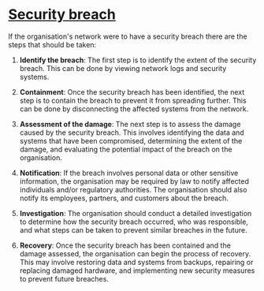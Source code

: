 # <u>**Security breach**</u>

If the organisation's network were to have a security breach there are the steps that should be taken:

1. **Identify the breach**: The first step is to identify the extent of the security breach. This can be done by viewing network logs and security systems.

2. **Containment**: Once the security breach has been identified, the next step is to contain the breach to prevent it from spreading further. This can be done by disconnecting the affected systems from the network.

3. **Assessment of the damage**: The next step is to assess the damage caused by the security breach. This involves identifying the data and systems that have been compromised, determining the extent of the damage, and evaluating the potential impact of the breach on the organisation.

4. **Notification**: If the breach involves personal data or other sensitive information, the organisation may be required by law to notify affected individuals and/or regulatory authorities. The organisation should also notify its employees, partners, and customers about the breach.

5. **Investigation**: The organisation should conduct a detailed investigation to determine how the security breach occurred, who was responsible, and what steps can be taken to prevent similar breaches in the future.

6. **Recovery**: Once the security breach has been contained and the damage assessed, the organisation can begin the process of recovery. This may involve restoring data and systems from backups, repairing or replacing damaged hardware, and implementing new security measures to prevent future breaches.
